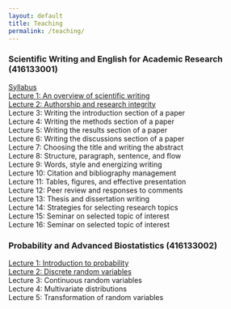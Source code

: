 ```yaml
---
layout: default
title: Teaching
permalink: /teaching/
---
```


### **Scientific Writing and English for Academic Research (416133001)**

[Syllabus](/files/course_materials/sci_writing/Syllabus.pdf)\
[Lecture 1: An overview of scientific writing](/files/course_materials/sci_writing/Lecture1_overview.pdf)\
[Lecture 2: Authorship and research integrity](/files/course_materials/sci_writing/Lecture2_authorship.pdf) \
Lecture 3: Writing the introduction section of a paper \
Lecture 4: Writing the methods section of a paper \
Lecture 5: Writing the results section of a paper \
Lecture 6: Writing the discussions section of a paper \
Lecture 7: Choosing the title and writing the abstract \
Lecture 8: Structure, paragraph, sentence, and flow \
Lecture 9: Words, style and energizing writing \
Lecture 10: Citation and bibliography management \
Lecture 11: Tables, figures, and effective presentation \
Lecture 12: Peer review and responses to comments \
Lecture 13: Thesis and dissertation writing \
Lecture 14: Strategies for selecting research topics \
Lecture 15: Seminar on selected topic of interest \
Lecture 16: Seminar on selected topic of interest

### **Probability and Advanced Biostatistics (416133002)**

[Lecture 1: Introduction to probability](files/course_materials/statistics/Lecture1_probability.pdf) \
[Lecture 2: Discrete random variables](files/course_materials/statistics/Lecture2_discrete.pdf) \
Lecture 3: Continuous random variables \
Lecture 4: Multivariate distributions \
Lecture 5: Transformation of random variables

